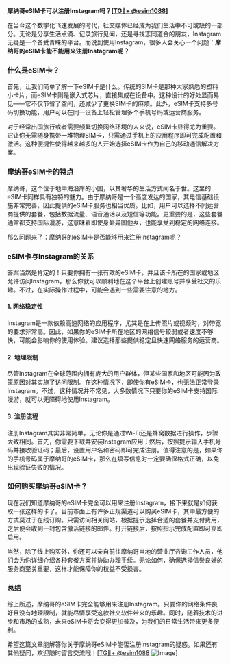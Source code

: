 **摩纳哥eSIM卡可以注册Instagram吗？[[TG💪+ @esim1088](https://t.me/s/esim1088)]**

在当今这个数字化飞速发展的时代，社交媒体已经成为我们生活中不可或缺的一部分。无论是分享生活点滴、记录旅行见闻，还是寻找志同道合的朋友，Instagram无疑是一个备受青睐的平台。而说到使用Instagram，很多人会关心一个问题：**摩纳哥的eSIM卡能不能用来注册Instagram呢？**

### 什么是eSIM卡？

首先，让我们简单了解一下eSIM卡是什么。传统的SIM卡是那种大家熟悉的塑料小卡片，而eSIM卡则是嵌入式芯片，直接集成在设备中。这种设计的好处显而易见——它不仅节省了空间，还减少了更换SIM卡的麻烦。此外，eSIM卡支持多号码切换功能，用户可以在同一设备上轻松管理多个手机号码或运营商服务。

对于经常出国旅行或者需要频繁切换网络环境的人来说，eSIM卡显得尤为重要。它让你无需随身携带一堆物理SIM卡，只需通过手机上的应用程序即可完成配置和激活。这种便捷性使得越来越多的人开始选择eSIM卡作为自己的移动通信解决方案。

### 摩纳哥eSIM卡的特点

摩纳哥，这个位于地中海沿岸的小国，以其奢华的生活方式闻名于世。这里的eSIM卡同样具有独特的魅力。由于摩纳哥是一个高度发达的国家，其电信基础设施非常完善，因此提供的eSIM卡服务也相当优质。比如，用户可以选择不同运营商提供的套餐，包括数据流量、语音通话以及短信等功能。更重要的是，这些套餐通常都支持国际漫游，这意味着即使身处异国他乡，也能享受到稳定的网络连接。

那么问题来了：摩纳哥的eSIM卡是否能够用来注册Instagram呢？

### eSIM卡与Instagram的关系

答案当然是肯定的！只要你拥有一张有效的eSIM卡，并且该卡所在的国家或地区允许访问Instagram，那么你就可以顺利地在这个平台上创建账号并享受社交的乐趣。不过，在实际操作过程中，可能会遇到一些需要注意的地方。

#### 1. 网络稳定性

Instagram是一款依赖高速网络的应用程序，尤其是在上传照片或视频时，对带宽的要求非常高。因此，如果你的eSIM卡所在地区的网络信号较弱或者速度不够快，可能会影响你的使用体验。建议选择那些提供稳定且快速网络服务的运营商。

#### 2. 地理限制

尽管Instagram在全球范围内拥有庞大的用户群体，但某些国家和地区可能因为政策原因对其实施了访问限制。在这种情况下，即使你有eSIM卡，也无法正常登录Instagram。不过，这种情况并不常见，大多数情况下只要你的eSIM卡支持国际漫游，就可以无障碍地使用Instagram。

#### 3. 注册流程

注册Instagram其实非常简单，无论你是通过Wi-Fi还是蜂窝数据进行操作，步骤大致相同。首先，你需要下载并安装Instagram应用；然后，按照提示输入手机号码并接收验证码；最后，设置用户名和密码即可完成注册。值得注意的是，如果你的手机号码属于摩纳哥的eSIM卡，那么在填写信息时一定要确保格式正确，以免出现验证失败的情况。

### 如何购买摩纳哥eSIM卡？

现在我们知道摩纳哥的eSIM卡完全可以用来注册Instagram，接下来就是如何获取一张这样的卡了。目前市面上有许多正规渠道可以购买eSIM卡，其中最方便的方式莫过于在线订购。只需访问相关网站，根据提示选择合适的套餐并支付费用，之后便会收到一封包含激活链接的邮件。打开链接后，按照指示完成配置即可立即启用。

当然，除了线上购买外，你还可以亲自前往摩纳哥当地的营业厅咨询工作人员，他们会为你详细介绍各种套餐方案并协助办理手续。无论如何，确保选择信誉良好的服务商至关重要，这样才能保障你的权益不受损害。

### 总结

综上所述，摩纳哥的eSIM卡完全能够用来注册Instagram。只要你的网络条件良好且没有地理限制，就能尽情享受这款社交软件带来的乐趣。同时，随着技术的进步和市场的成熟，未来eSIM卡将会变得更加普及，为我们的日常生活带来更多便利。

希望这篇文章能解答你关于摩纳哥eSIM卡能否注册Instagram的疑惑。如果还有其他疑问，欢迎随时留言交流哦！[[TG💪+ @esim1088](https://t.me/s/esim1088) ![Image](https://i.postimg.cc/4NQfJmqS/Snipaste-2025-05-13-00-14-12.png)]